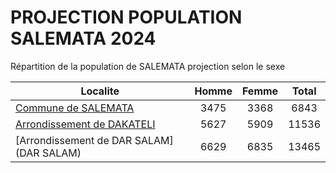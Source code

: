 # PROJECTION POPULATION SALEMATA 2024
	
Répartition de la population de SALEMATA projection selon le sexe
	
| Localite  | Homme | Femme | Total |
| --------- |:-----:|:-----:|:-----:|
| [Commune de SALEMATA](SALEMATA) | 3475 | 3368 | 6843 |
| [Arrondissement de DAKATELI](DAKATELI) | 5627 | 5909 | 11536 |
| [Arrondissement de DAR SALAM](DAR SALAM) | 6629 | 6835 | 13465 |
